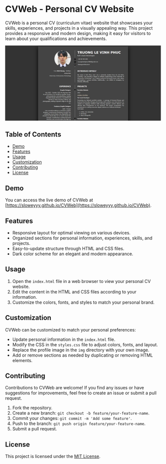 # CVWeb - Personal CV Website

CVWeb is a personal CV (curriculum vitae) website that showcases your skills, experiences, and projects in a visually appealing way. This project provides a responsive and modern design, making it easy for visitors to learn about your qualifications and achievements.

![CVWeb Preview](./preview.png)

## Table of Contents

- [Demo](#demo)
- [Features](#features)
- [Usage](#usage)
- [Customization](#customization)
- [Contributing](#contributing)
- [License](#license)

## Demo

You can access the live demo of CVWeb at [https://sloweyyy.github.io/CVWeb](https://sloweyyy.github.io/CVWeb).

## Features

- Responsive layout for optimal viewing on various devices.
- Organized sections for personal information, experiences, skills, and projects.
- Easy-to-update structure through HTML and CSS files.
- Dark color scheme for an elegant and modern appearance.

## Usage

1. Open the `index.html` file in a web browser to view your personal CV website.
2. Edit the content in the HTML and CSS files according to your information.
3. Customize the colors, fonts, and styles to match your personal brand.

## Customization

CVWeb can be customized to match your personal preferences:

- Update personal information in the `index.html` file.
- Modify the CSS in the `styles.css` file to adjust colors, fonts, and layout.
- Replace the profile image in the `img` directory with your own image.
- Add or remove sections as needed by duplicating or removing HTML elements.

## Contributing

Contributions to CVWeb are welcome! If you find any issues or have suggestions for improvements, feel free to create an issue or submit a pull request.

1. Fork the repository.
2. Create a new branch: `git checkout -b feature/your-feature-name`.
3. Commit your changes: `git commit -m 'Add some feature'`.
4. Push to the branch: `git push origin feature/your-feature-name`.
5. Submit a pull request.

## License

This project is licensed under the [MIT License](./LICENSE).

